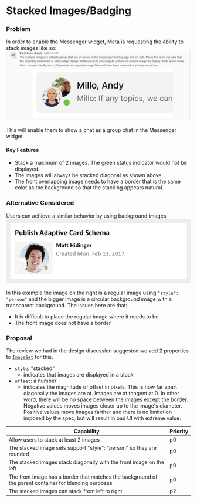 # Stacked Images/Badging
### Problem 
In order to enable the Messenger widget, Meta is requesting the ability to stack images like so:
![img](assets/StackedImageSet/stackedImage.png)

This will enable them to show a chat as a group chat in the Messenger widget.
#### Key Features 
*	Stack a maximum of 2 images. The green status indicator would not be displayed.
*	The images will always be stacked diagonal as shown above.
*	The front overlapping image needs to have a border that is the same color as the background so that the stacking appears natural.

### Alternative Considered
Users can achieve a similar behavior by using background images
![img](assets/StackedImageSet/currentStackedImage.png)

In this example the image on the right is a regular image using `"style": "person"` and the bigger image is a circular background image with a transparent background. The issues here are that:
* It is difficult to place the regular image where it needs to be.
* The front image does not have a border

### Proposal
The review we had in the design discussion suggested we add 2 properties to [`ImageSet`](https://adaptivecards.io/explorer/ImageSet.html) for this. 
 
* `style`: "stacked" 
  * indicates that images are displayed in a stack
* `offset`: a number 
  * indicates the magnitude of offset in pixels. This is how far apart diagonally the images are at. Images are at tangent at 0. In other word, there will be no space between the images except the border.  Negative values moves images closer up to the image's diameter. Positive values move images farther and there is no limitation imposed by the spec, but will result in bad UI with extreme value.

|Capability|Priority|
|---|---|
|Allow users to stack at least 2 images	|p0
|The stacked image sets support "style": "person" so they are rounded|p0	
|The stacked images stack diagonally with the front image on the left	|p0
|The front image has a border that matches the background of the parent container for blending purposes	|p0
|The stacked images can stack from left to right	|p2
